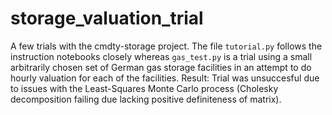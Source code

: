 # storage_valuation_trial

A few trials with the cmdty-storage project. The file `tutorial.py` follows the instruction notebooks closely whereas `gas_test.py` is a trial using a small arbitrarily chosen set of German gas storage facilities in an attempt to do hourly valuation for each of the facilities.
Result: Trial was unsuccesful due to issues with the Least-Squares Monte Carlo process (Cholesky decomposition failing due lacking positive definiteness of matrix).
